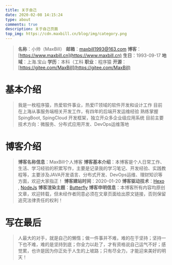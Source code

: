 ```yaml
---
title: 关于自己
date: 2020-02-08 14:15:24
type: about
comments: true
description: 关于自己页面
top_img: https://cdn.maxbill.cn/blog/img/category.png
---
```

> <i class="fa-fw fa fa-user-circle-o" aria-hidden="true"></i>      **名称**：小帅（MaxBill）
> <i class="fa-fw fa fa-envelope" aria-hidden="true"></i>           **邮箱**：[maxbill1993@163.com](mailto:maxbill1993@163.com)
> <i class="fa-fw fa fa-internet-explorer" aria-hidden="true"></i>  **博客**：[https://www.maxbill.cn](https://www.maxbill.cn)
> <i class="fa-fw fa fa-heartbeat" aria-hidden="true"></i>          **生日**：1993-09-17
> <i class="fa-fw fa fa-map-signs" aria-hidden="true"></i>          **地域**：上海.宝山
> <i class="fa fa-graduation-cap" aria-hidden="true"></i>           **学历**：本科（工科
> <i class="fa-fw fa fa-briefcase" aria-hidden="true"></i>          **职业**：程序猿
> <i class="fa-fw fa fa-git-square" aria-hidden="true"></i>         **开源**：[https://gitee.com/MaxBill](https://gitee.com/MaxBill)


# [](#基本介绍 "基本介绍")基本介绍
> 我是一枚程序猿，热爱软件事业，热爱IT领域的软件开发和设计工作
> 目前在上海从事服务端相关开发工作，有四年的后端开发运维经验
> 熟练掌握 SpingBoot, SpingCloud 开发框架，独立开众多企业级应用系统
> 目前主要技术方向：微服务、分布式应用开发、DevOps运维落地


# [](#博客介绍 "博客介绍")博客介绍
> **博客名称信息**：MaxBill个人博客
> **博客基本介绍**：本博客是个人日常工作、生活、学习经验的积累写作，主要是记录我的学习笔记、开发经验、实践教程等，主要涉及JAVA开发语言、分布式开发、DevOps运维、理财知识等方面，欢迎大家指正！
> **博客建站时间**：2020-01-20
> **博客驱动技术**：[Hexo](https://hexo.io) , [NodeJs](hhttps://nodejs.org/en)
> **博客渲染主题**：[Butterfly](https://github.com/jerryc127/hexo-theme-butterfly)
> **博客申明信息**：本博客所有内容均原创文章，欢迎转载，但未经作者同意必须在文章页面给出原文链接，否则保留追究法律责任的权利！


# [](#写在最后 "写在最后")写在最后
> 人最大的对手，就是自己的懒惰；做一件事并不难，难的在于坚持；坚持一下也不难，难的是坚持到底；你全力以赴了，才有资格说自己运气不好；感觉累，也许是因为你正处于人生的上坡路；只有尽全力，才能迎来美好的明天！